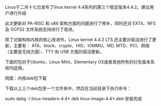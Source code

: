 Linus于二月十七日发布了linux kernel 4.4系列的第三个稳定版本4.4.2。建议用户进行升级

此次更新对 PA-RISC 和 x86 架构方面的问题进行了修补，同时还对 EXT4、NFS 及 OCFS2 文件系统支持进行了改进。

除了对架构和内核的核心改进外，Linux kernel 4.4.2 LTS 还主要对驱动进行了更新，主要有： ATA、block、crypto、HID、IOMMU、MD, MTD、PCI、网络（主要是无线方面）、TTY 和 USB 方面的驱动更新。

下面的包对于Ubuntu，Linux Mint，Elementary OS或者其他所有的衍生版本系统均适用。

网盘：内核deb包下载

下载以上三个deb包至一个文件夹中，然后在当前目录下执行命令：

sudo dpkg -i linux-headers-4.4*.deb linux-image-4.4*.deb
安装完成
